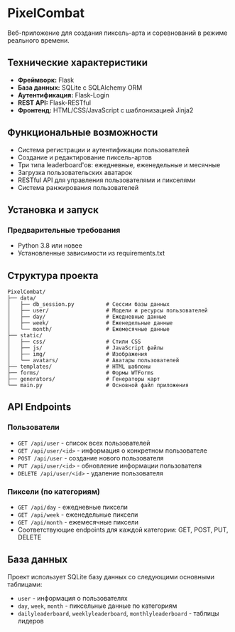 # PixelCombat

Веб-приложение для создания пиксель-арта и соревнований в режиме реального времени.

## Технические характеристики

- **Фреймворк:** Flask
- **База данных:** SQLite с SQLAlchemy ORM
- **Аутентификация:** Flask-Login
- **REST API:** Flask-RESTful
- **Фронтенд:** HTML/CSS/JavaScript с шаблонизацией Jinja2

## Функциональные возможности

- Система регистрации и аутентификации пользователей
- Создание и редактирование пиксель-артов
- Три типа leaderboard'ов: ежедневные, еженедельные и месячные
- Загрузка пользовательских аватарок
- RESTful API для управления пользователями и пикселями
- Система ранжирования пользователей

## Установка и запуск

### Предварительные требования
- Python 3.8 или новее
- Установленные зависимости из requirements.txt

## Структура проекта

```
PixelCombat/
├── data/
│   ├── db_session.py          # Сессии базы данных
│   ├── user/                  # Модели и ресурсы пользователей
│   ├── day/                   # Ежедневные данные
│   ├── week/                  # Еженедельные данные
│   └── month/                 # Ежемесячные данные
├── static/
│   ├── css/                   # Стили CSS
│   ├── js/                    # JavaScript файлы
│   ├── img/                   # Изображения
│   └── avatars/               # Аватары пользователей
├── templates/                 # HTML шаблоны
├── forms/                     # Формы WTForms
├── generators/                # Генераторы карт
└── main.py                    # Основной файл приложения
```

## API Endpoints

### Пользователи
- `GET /api/user` - список всех пользователей
- `GET /api/user/<id>` - информация о конкретном пользователе
- `POST /api/user` - создание нового пользователя
- `PUT /api/user/<id>` - обновление информации пользователя
- `DELETE /api/user/<id>` - удаление пользователя

### Пиксели (по категориям)
- `GET /api/day` - ежедневные пиксели
- `GET /api/week` - еженедельные пиксели  
- `GET /api/month` - ежемесячные пиксели
- Соответствующие endpoints для каждой категории: GET, POST, PUT, DELETE

## База данных

Проект использует SQLite базу данных со следующими основными таблицами:
- `user` - информация о пользователях
- `day`, `week`, `month` - пиксельные данные по категориям
- `dailyleaderboard`, `weeklyleaderboard`, `monthlyleaderboard` - таблицы лидеров
